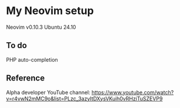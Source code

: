 # My Neovim setup

Neovim v0.10.3
Ubuntu 24.10

## To do

PHP auto-completion

## Reference

Alpha developer YouTube channel:
https://www.youtube.com/watch?v=r4vwN2mMC9o&list=PLzc_3azyItDXysVKuih0vRHziTuSZEVP9
